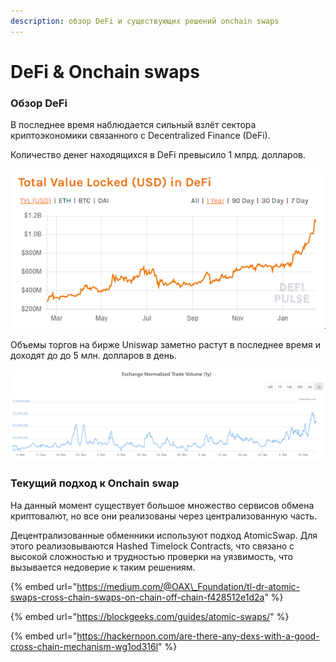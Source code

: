 ```yaml
---
description: обзор DeFi и существующих решений onchain swaps
---
```


# DeFi & Onchain swaps

### Обзор DeFi

В последнее время наблюдается сильный взлёт сектора криптоэкономики связанного с Decentralized Finance \(DeFi\). 

Количество денег находящихся в DeFi превысило 1 млрд. долларов.

![&#x41A;&#x43E;&#x43B;&#x438;&#x447;&#x435;&#x441;&#x442;&#x432;&#x43E; &#x434;&#x435;&#x43D;&#x435;&#x433; &#x43D;&#x430;&#x445;&#x43E;&#x434;&#x44F;&#x449;&#x435;&#x433;&#x43E; &#x432; DeFi](.gitbook/assets/image%20%281%29.png)

Объемы торгов на бирже Uniswap заметно растут в последнее время и доходят до до 5 млн. долларов в день.

![&#x41E;&#x431;&#x44A;&#x451;&#x43C;&#x44B; &#x442;&#x43E;&#x440;&#x433;&#x43E;&#x432; &#x43D;&#x430; uniswap &#x431;&#x438;&#x440;&#x436;&#x435;](.gitbook/assets/image%20%288%29.png)



### Текущий подход к Onchain swap

На данный момент существует большое множество сервисов обмена криптовалют, но все они реализованы через централизованную часть. 

Децентрализованные обменники используют подход AtomicSwap. Для этого реализовываются Hashed Timelock Contracts, что связано с высокой сложностью и трудностью проверки на уязвимость, что вызывается недоверие к таким решениям.

{% embed url="https://medium.com/@OAX\_Foundation/tl-dr-atomic-swaps-cross-chain-swaps-on-chain-off-chain-f428512e1d2a" %}

{% embed url="https://blockgeeks.com/guides/atomic-swaps/" %}

{% embed url="https://hackernoon.com/are-there-any-dexs-with-a-good-cross-chain-mechanism-wg1od316l" %}







## 



